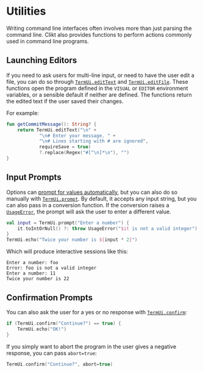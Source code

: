 # Utilities

Writing command line interfaces often involves more than just parsing
the command line. Clikt also provides functions to perform actions
commonly used in command line programs.

## Launching Editors

If you need to ask users for multi-line input, or need to have the user
edit a file, you can do so through [`TermUi.editText`](api/clikt/com.github.ajalt.clikt.output/-term-ui/edit-text.html) and [`TermUi.editFile`](api/clikt/com.github.ajalt.clikt.output/-term-ui/edit-file.html). These functions open
the program defined in the `VISUAL` or `EDITOR` environment variables,
or a sensible default if neither are defined. The functions return the
edited text if the user saved their changes.

For example:

```kotlin
fun getCommitMessage(): String? {
    return TermUi.editText("\n" +
            "\n# Enter your message. " +
            "\n# Lines starting with # are ignored",
            requireSave = true)
            ?.replace(Regex("#[^\n]*\n"), "")
}
```

## Input Prompts

Options can [prompt for values automatically](options.html#prompting-for-input),
but you can also do so manually with [`TermUi.prompt`](api/clikt/com.github.ajalt.clikt.output/-term-ui/prompt.html). By default, it accepts any input
string, but you can also pass in a conversion function. If the
conversion raises a [`UsageError`](api/clikt/com.github.ajalt.clikt.core/-usage-error/index.html), the prompt will ask the user to enter a
different value.

```kotlin
val input = TermUi.prompt("Enter a number") {
    it.toIntOrNull() ?: throw UsageError("$it is not a valid integer")
}
TermUi.echo("Twice your number is ${input * 2}")
```

Which will produce interactive sessions like this:

```
Enter a number: foo
Error: foo is not a valid integer
Enter a number: 11
Twice your number is 22
```

## Confirmation Prompts

You can also ask the user for a yes or no response with [`TermUi.confirm`](api/clikt/com.github.ajalt.clikt.output/-term-ui/confirm.html):

```kotlin
if (TermUi.confirm("Continue?") == true) {
    TermUi.echo("OK!")
}
```

If you simply want to abort the program in the user gives a negative
response, you can pass `abort=true`:

```kotlin
TermUi.confirm("Continue?", abort=true)
```

